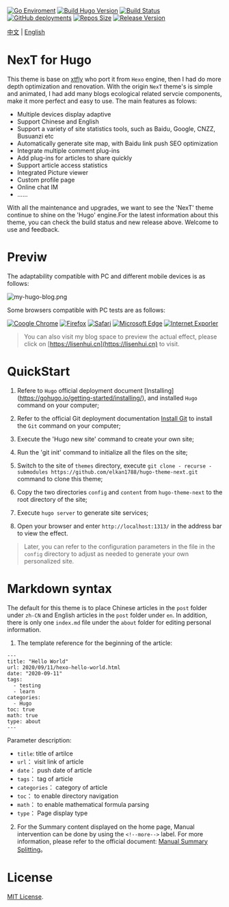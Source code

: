 [![Go Enviroment](https://img.shields.io/static/v1?label=GoLang&message=1.12.1&color=%2300ADD8&logo=Go)](https://studygolang.com/dl#go1.12.1)
[![Build Hugo Version](https://img.shields.io/static/v1?label=Hugo&message=0.87.0&color=%23FF4088&logo=hugo)](https://github.com/gohugoio/hugo/releases/tag/v0.87.0)
[![Build Status](https://img.shields.io/travis/com/elkan1788/hugo-theme-next/main?label=Building&logo=Travis%20CI)](https://travis-ci.com/elkan1788/hugo-theme-next)
[![GitHub deployments](https://img.shields.io/github/deployments/elkan1788/hugo-theme-next/github-pages?label=gh-pg&logo=GitHub)](https://github.com/elkan1788/hugo-theme-next/tree/gh-pg)
[![Repos Size](https://img.shields.io/github/repo-size/elkan1788/hugo-theme-next?color=%23FFBF3B&logo=Files)](https://github.com/elkan1788/hugo-theme-next/releases)
[![Release Version](https://img.shields.io/github/v/release/elkan1788/hugo-theme-next?color=%230082C9&label=Release&logo=Next.js)](https://github.com/elkan1788/hugo-theme-next/releases/latest)


[中文](README.md) | [English](README.en.md)

# NexT for Hugo

This theme is base on [xtfly](https://github.com/xtfly/hugo-theme-next) who port it from `Hexo` engine, then I had do more depth optimization and renovation. With the origin `NexT` theme's is simple and animated, I had add many blogs ecological related servcie components, make it more perfect and easy to use. The main features as folows:

- Multiple devices display adaptive
- Support Chinese and English
- Support a variety of site statistics tools, such as Baidu, Google, CNZZ, Busuanzi etc
- Automatically generate site map, with Baidu link push SEO optimization
- Integrate multiple comment plug-ins
- Add plug-ins for articles to share quickly
- Support article access statistics
- Integrated Picture viewer
- Custom profile page
- Online chat IM
- ......

With all the maintenance and upgrades, we want to see the 'NexT' theme continue to shine on the 'Hugo' engine.For the latest information about this theme, you can check the build status and new release above. Welcome to use and feedback.

# Previw

The adaptability compatible with PC and different mobile devices is as follows:

![my-hugo-blog.png](https://siteimgs.cn-sh2.ufileos.com/my-hugo-blog.png)

Some browsers compatible with PC tests are as follows:

[![Coogle Chrome](https://img.shields.io/static/v1?label=Chrome&message=92.0.45%2B&color=%234285F4&logo=GoogleChrome)](#)
[![Firefox](https://img.shields.io/static/v1?label=Firefox&message=91.0.2%2B&color=%23FF7139&logo=Firefox)](#)
[![Safari](https://img.shields.io/static/v1?label=Safari&message=14.7.1%2B&color=%23212E50&logo=Safari)](#)
[![Microsoft Edge](https://img.shields.io/static/v1?label=Microsoft%20Edge&message=44.18362%2B&color=%230078D7&logo=Microsoft%20Edge)](#)
[![Internet Exporler](https://img.shields.io/static/v1?label=IE&message=11.356%2B&color=%230076D6&logo=Internet%20Explorer)](#)

> You can also visit my blog space to preview the actual effect, please click on [https://lisenhui.cn](https://lisenhui.cn) to visit.

# QuickStart

1. Refere to `Hugo` official deployment document [Installing] (https://gohugo.io/getting-started/installing/), and installed `Hugo` command on your computer;

2. Refer to the official Git deployment documentation [Install Git](https://git-scm.com/book/zh/v2/%E8%B5%B7%E6%AD%A5-%E5%AE%89%E8%A3%85-Git) to install the `Git` command on your computer;

3. Execute the 'Hugo new site' command to create your own site;

4. Run the 'git init' command to initialize all the files on the site;

5. Switch to the site of `themes` directory, execute `git clone - recurse - submodules https://github.com/elkan1788/hugo-theme-next.git` command to clone this theme;

6. Copy the two directories `config` and `content` from `hugo-theme-next` to the root directory of the site;

7. Execute `hugo server` to generate site services;

8. Open your browser and enter `http://localhost:1313/` in the address bar to view the effect.

> Later, you can refer to the configuration parameters in the file in the `config` directory to adjust as needed to generate your own personalized site.

# Markdown syntax

The default for this theme is to place Chinese articles in the `post` folder under `zh-CN` and English articles in the `post` folder under `en`. In addition, there is only one `index.md` file under the `about` folder for editing personal information.

1. The template reference for the beginning of the article:

```
---
title: "Hello World"
url: 2020/09/11/hexo-hello-world.html
date: "2020-09-11"
tags: 
  - testing
  - learn
categories:
  - Hugo
toc: true
math: true
type: about
---
```

Parameter description:

- `title`: title of artilce
- `url`： visit link of article
- `date`： push date of article
- `tags`： tag of article
- `categories`： category of article
- `toc`： to enable directory navigation
- `math`： to enable mathematical formula parsing
- `type`： Page display type

2. For the Summary content displayed on the home page, Manual intervention can be done by using the `<!--more-->` label. For more information, please refer to the official document: [Manual Summary Splitting](https://gohugo.io/content-management/summaries/#user-defined-manual-summary-splitting)。

# License
[MIT License](LICENSE).